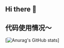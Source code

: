 ## Hi there 👋

## 代码使用情况～
[![Anurag's GitHub stats](https://github-readme-stats.vercel.app/api?username=XMing673&show_icons=true&theme=react)]


<!--
**XMing673/XMing673** is a ✨ _special_ ✨ repository because its `README.md` (this file) appears on your GitHub profile.

Here are some ideas to get you started:

- 🔭 I’m currently working on ...
- 🌱 I’m currently learning ...
- 👯 I’m looking to collaborate on ...
- 🤔 I’m looking for help with ...
- 💬 Ask me about ...
- 📫 How to reach me: ...
- 😄 Pronouns: ...
- ⚡ Fun fact: ...
-->
